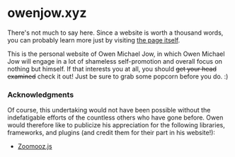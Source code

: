 # owenjow.xyz
There's not much to say here. Since a website is worth a thousand words, you can probably learn more just by visiting [the page itself](http://owenjow.xyz).

This is the personal website of Owen Michael Jow, in which Owen Michael Jow will engage in a lot of shameless self-promotion and overall focus on nothing but himself. If that interests you at all, you should ~~get your head examined~~ check it out! Just be sure to grab some popcorn before you do. :)

### Acknowledgments
Of course, this undertaking would not have been possible without the indefatigable efforts of the countless others who have gone before. Owen would therefore like to publicize his appreciation for the following libraries, frameworks, and plugins (and credit them for their part in his website!):

- [Zoomooz.js](http://jaukia.github.io/zoomooz/)
